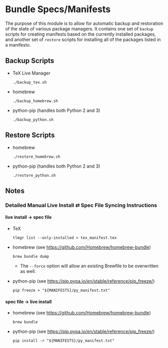 # Bundle Specs/Manifests

The purpose of this module is to allow for automatic backup and restoration of the state of various package managers. It contains one set of `backup` scripts for creating manifests based on the currently installed packages, and another set of `restore` scripts for installing all of the packages listed in a manifesto.

## Backup Scripts

- TeX Live Manager
    ```
    ./backup_tex.sh
    ```
- homebrew
    ```
    ./backup_homebrew.sh
    ```
- python-pip (handles both Python 2 and 3)
    ```
    ./backup_python.sh
    ```

## Restore Scripts

- homebrew
    ```
    ./restore_homebrew.sh
    ```
- python-pip (handles both Python 2 and 3)
    ```
    ./restore_python.sh
    ```
    
## Notes
### Detailed Manual Live Install &rlarr; Spec File Syncing Instructions
#### live install &rarr; spec file

- TeX
    ```
    tlmgr list --only-installed > tex_manifest.tex
    ```

- homebrew (see https://github.com/Homebrew/homebrew-bundle)
    ```
    brew bundle dump
    ```
    - The `--force` option will allow an existing Brewfile to be overwritten as well.
    
- python-pip (see https://pip.pypa.io/en/stable/reference/pip_freeze/)
    ```
    pip freeze > "${MANIFESTS}/py_manifest.txt"
    ```
    
#### spec file &rarr; live install

- homebrew (see https://github.com/Homebrew/homebrew-bundle)
    ```
    brew bundle
    ```
    
- python-pip (see https://pip.pypa.io/en/stable/reference/pip_freeze/)
    ```
    pip install -r "${MANIFESTS}/py_manifest.txt"
    ```